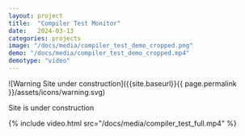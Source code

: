 ```yaml
---
layout: project
title:  "Compiler Test Monitor"
date:   2024-03-13
categories: projects
image: "/docs/media/compiler_test_demo_cropped.png"
demo: "/docs/media/compiler_test_demo_cropped.mp4"
demotype: "video"
---
```


<div id="warn" markdown="1">
![Warning Site under construction]({{site.baseurl}}{{ page.permalink }}/assets/icons/warning.svg)
<p>Site is under construction</p>
</div>


{% include video.html src="/docs/media/compiler_test_full.mp4" %}